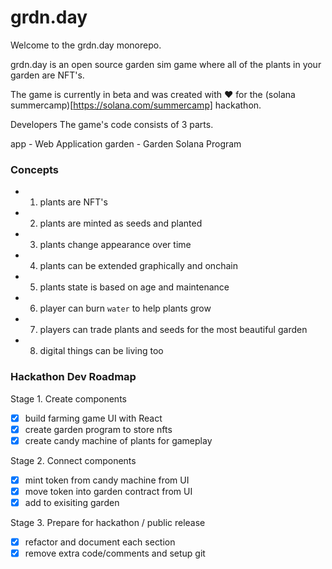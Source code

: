 # grdn.day

Welcome to the grdn.day monorepo.

grdn.day is an open source garden sim game where all of the plants in your garden are NFT's.

The game is currently in beta and was created with ❤️ for the (solana summercamp)[https://solana.com/summercamp] hackathon.

Developers
The game's code consists of 3 parts.

app - Web Application
garden - Garden Solana Program


### Concepts

- 1. plants are NFT's
- 2. plants are minted as seeds and planted 
- 3. plants change appearance over time
- 4. plants can be extended graphically and onchain
- 5. plants state is based on age and maintenance
- 6. player can burn `water` to help plants grow
- 7. players can trade plants and seeds for the most beautiful garden
- 8. digital things can be living too


### Hackathon Dev Roadmap

Stage 1. Create components
- [X] build farming game UI with React
- [X] create garden program to store nfts
- [X] create candy machine of plants for gameplay

Stage 2. Connect components
- [X] mint token from candy machine from UI
- [X] move token into garden contract from UI
- [X] add to exisiting garden

Stage 3. Prepare for hackathon / public release
- [X] refactor and document each section
- [X] remove extra code/comments and setup git
